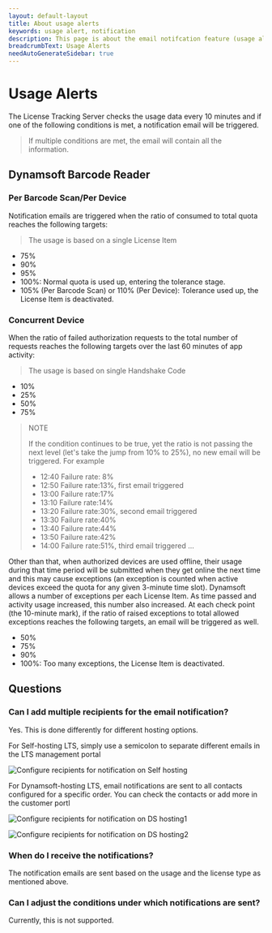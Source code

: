 ```yaml
---
layout: default-layout
title: About usage alerts
keywords: usage alert, notification
description: This page is about the email notifcation feature (usage alerts) of Dynamsoft License Tracking Server
breadcrumbText: Usage Alerts
needAutoGenerateSidebar: true
---
```


# Usage Alerts

The License Tracking Server checks the usage data every 10 minutes and if one of the following conditions is met, a notification email will be triggered.

> If multiple conditions are met, the email will contain all the information.

## Dynamsoft Barcode Reader

### Per Barcode Scan/Per Device  

Notification emails are triggered when the ratio of consumed to total quota reaches the following targets: 

> The usage is based on a single License Item

* 75%
* 90%
* 95%
* 100%: Normal quota is used up, entering the tolerance stage.
* 105% (Per Barcode Scan) or 110% (Per Device): Tolerance used up, the License Item is deactivated.

### Concurrent Device

When the ratio of failed authorization requests to the total number of requests reaches the following targets over the last 60 minutes of app activity:

> The usage is based on single Handshake Code

* 10%
* 25%
* 50%
* 75%

> NOTE
>  
> If the condition continues to be true, yet the ratio is not passing the next level (let's take the jump from 10% to 25%), no new email will be triggered. For example
> * 12:40 Failure rate: 8%
> * 12:50 Failure rate:13%, first email triggered
> * 13:00 Failure rate:17%
> * 13:10 Failure rate:14%
> * 13:20 Failure rate:30%, second email triggered
> * 13:30 Failure rate:40%
> * 13:40 Failure rate:44%
> * 13:50 Failure rate:42%
> * 14:00 Failure rate:51%, third email triggered
> ...

Other than that, when authorized devices are used offline, their usage during that time period will be submitted when they get online the next time and this may cause exceptions (an exception is counted when active devices exceed the quota for any given 3-minute time slot). Dynamsoft allows a number of exceptions per each License Item. As time passed and activity usage increased, this number also increased. At each check point (the 10-minute mark), if the ratio of raised exceptions to total allowed exceptions reaches the following targets, an email will be triggered as well.

* 50%
* 75%
* 90%
* 100%: Too many exceptions, the License Item is deactivated.

## Questions

### Can I add multiple recipients for the email notification?

Yes. This is done differently for different hosting options.

For Self-hosting LTS, simply use a semicolon to separate different emails in the LTS management portal

![Configure recipients for notification on Self hosting]({{site.assets}}imgs/usagealerts-001.png)

For Dynamsoft-hosting LTS, email notifications are sent to all contacts configured for a specific order. You can check the contacts or add more in the customer portl

![Configure recipients for notification on DS hosting1]({{site.assets}}imgs/usagealerts-002.png)

![Configure recipients for notification on DS hosting2]({{site.assets}}imgs/usagealerts-003.png)

### When do I receive the notifications?

The notification emails are sent based on the usage and the license type as mentioned above.

### Can I adjust the conditions under which notifications are sent?

Currently, this is not supported.
